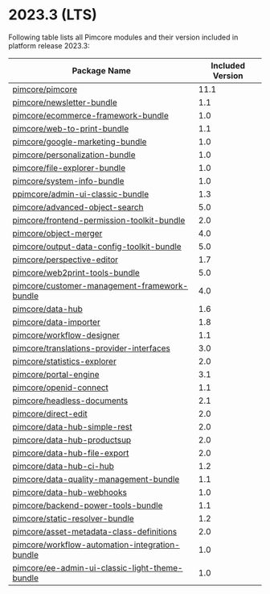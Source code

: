 # 2023.3 (LTS)

Following table lists all Pimcore modules and their version included in platform release 2023.3:

| Package Name                                                                              | Included Version |
|-------------------------------------------------------------------------------------------|------------------|
| [pimcore/pimcore](https://github.com/pimcore/pimcore)                                     | 11.1             |
| [pimcore/newsletter-bundle](https://github.com/pimcore/newsletter-bundle)                 | 1.1              |
| [pimcore/ecommerce-framework-bundle](https://github.com/pimcore/ecommerce-framework-bundle) | 1.0              |
| [pimcore/web-to-print-bundle](https://github.com/pimcore/web-to-print-bundle)             | 1.1              |
| [pimcore/google-marketing-bundle](https://github.com/pimcore/google-marketing-bundle)     | 1.0              |
| [pimcore/personalization-bundle](https://github.com/pimcore/personalization-bundle) | 1.0              |
| [pimcore/file-explorer-bundle](https://github.com/pimcore/file-explorer-bundle) | 1.0              |
| [pimcore/system-info-bundle](https://github.com/pimcore/system-info-bundle) | 1.0              |
| [ppimcore/admin-ui-classic-bundle](https://github.com/pimcore/admin-ui-classic-bundle) | 1.3              |
| [pimcore/advanced-object-search](https://github.com/pimcore/advanced-object-search) | 5.0              |
| [pimcore/frontend-permission-toolkit-bundle](https://github.com/pimcore/frontend-permission-toolkit) | 2.0              | 
| [pimcore/object-merger](https://github.com/pimcore/object-merger) | 4.0              | 
| [pimcore/output-data-config-toolkit-bundle](https://github.com/pimcore/output-data-config-toolkit) | 5.0              |
| [pimcore/perspective-editor](https://github.com/pimcore/perspective-editor) | 1.7              | 
| [pimcore/web2print-tools-bundle](https://github.com/pimcore/web2print-tools) | 5.0              |
| [pimcore/customer-management-framework-bundle](https://github.com/pimcore/customer-data-framework) | 4.0              | 
| [pimcore/data-hub](https://github.com/pimcore/data-hub) | 1.6              | 
| [pimcore/data-importer](https://github.com/pimcore/data-importer) | 1.8              | 
| [pimcore/workflow-designer](https://github.com/pimcore/workflow-designer) | 1.1              | 
| [pimcore/translations-provider-interfaces](https://github.com/pimcore/translations-provider-interfaces) | 3.0              |
| [pimcore/statistics-explorer](https://github.com/pimcore/statistics-explorer) | 2.0              | 
| [pimcore/portal-engine](https://github.com/pimcore/portal-engine) | 3.1              | 
| [pimcore/openid-connect](https://github.com/pimcore/openid-connect) | 1.1              | 
| [pimcore/headless-documents](https://github.com/pimcore/headless-documents) | 2.1              | 
| [pimcore/direct-edit](https://github.com/pimcore/direct-edit) | 2.0              | 
| [pimcore/data-hub-simple-rest](https://github.com/pimcore/data-hub-simple-rest) | 2.0              | 
| [pimcore/data-hub-productsup](https://github.com/pimcore/data-hub-productsup) | 2.0              | 
| [pimcore/data-hub-file-export](https://github.com/pimcore/data-hub-file-export) | 2.0              | 
| [pimcore/data-hub-ci-hub](https://github.com/pimcore/data-hub-ci-hub) | 1.2              | 
| [pimcore/data-quality-management-bundle](https://github.com/pimcore/data-quality-management-bundle) | 1.1              |
| [pimcore/data-hub-webhooks](https://github.com/pimcore/data-hub-webhooks) | 1.0              |
| [pimcore/backend-power-tools-bundle](https://github.com/pimcore/backend-power-tools-bundle) | 1.1              |
| [pimcore/static-resolver-bundle](https://github.com/pimcore/static-resolver-bundle) | 1.2              |
| [pimcore/asset-metadata-class-definitions](https://github.com/pimcore/asset-metadata-class-definitions) | 2.0              | 
| [pimcore/workflow-automation-integration-bundle](https://github.com/pimcore/workflow-automation-integration-bundle) | 1.0              |
| [pimcore/ee-admin-ui-classic-light-theme-bundle](https://github.com/pimcore/ee-admin-ui-classic-light-theme-bundle) | 1.0              |